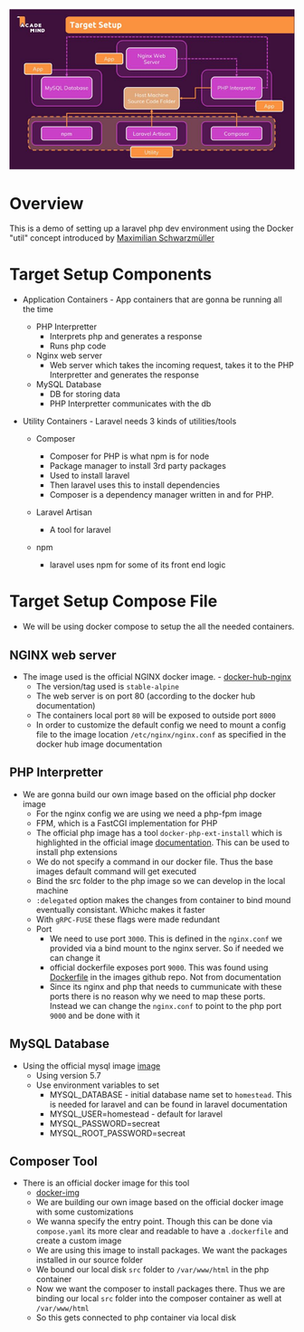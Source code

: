 ![overview](./lareval-docker.jpg)

# Overview

This is a demo of setting up a laravel php dev environment using the Docker "util" concept introduced by [Maximilian Schwarzmüller](https://www.udemy.com/user/maximilian-schwarzmuller/)

# Target Setup Components

* Application Containers - App containers that are gonna be running all the time

   * PHP Interpretter
      - Interprets php and generates a response
      - Runs php code
   * Nginx web server
      - Web server which takes the incoming request, takes it to the PHP Interpretter and generates the response
   * MySQL Database 
      - DB for storing data
      - PHP Interpretter communicates with the db

* Utility Containers - Laravel needs 3 kinds of utilities/tools

   * Composer
      * Composer for PHP is what npm is for node
      * Package manager to install 3rd party packages
      * Used to install laravel
      * Then laravel uses this to install dependencies
      * Composer is a dependency manager written in and for PHP.

   * Laravel Artisan
      * A tool for laravel

   * npm
      - laravel uses npm for some of its front end logic

# Target Setup Compose File

* We will be using docker compose to setup the all the needed containers.

## NGINX web server

* The image used is the official NGINX docker image. - [docker-hub-nginx](https://hub.docker.com/_/nginx)
   - The version/tag used is `stable-alpine`
   - The web server is on port 80 (according to the docker hub documentation)
   - The containers local port `80` will be exposed to outside port `8000`
   - In order to customize the default config we need to mount a config file to the image location `/etc/nginx/nginx.conf` as specified in the docker hub image documentation

## PHP Interpretter

* We are gonna build our own image based on the official php docker image
   - For the nginx config we are using we need a php-fpm image
   - FPM, which is a FastCGI implementation for PHP
   - The official php image has a tool `docker-php-ext-install` which is highlighted in the official image [documentation](https://hub.docker.com/_/php). This can be used to install php extensions
   - We do not specify a command in our docker file. Thus the base images default command will get executed
   - Bind the src folder to the php image so we can develop in the local machine
   - `:delegated` option makes the changes from container to bind mound eventually consistant. Whichc makes it faster
   - With `gRPC-FUSE` these flags were made redundant
   - Port
     - We need to use port `3000`. This is defined in the `nginx.conf` we provided via a bind mount to the nginx server. So if needed we can change it
     - official dockerfile exposes port `9000`. This was found using [Dockerfile](https://github.com/docker-library/php/blob/b9f17156020c3aef71df681b27684533529347a7/7.4/alpine3.16/fpm/Dockerfile) in the images github repo. Not from documentation
     - Since its nginx and php that needs to cummunicate with these ports there is no reason why we need to map these ports. Instead we can change the `nginx.conf` to point to the php port `9000` and be done with it

## MySQL Database

* Using the official mysql image [image](https://hub.docker.com/_/mysql)
   - Using version 5.7
   - Use environment variables to set 
      - MYSQL_DATABASE - initial database name set to `homestead`. This is needed for laravel and can be found in laravel documentation
      - MYSQL_USER=homestead - default for laravel
      - MYSQL_PASSWORD=secreat
      - MYSQL_ROOT_PASSWORD=secreat

## Composer Tool

* There is an official docker image for this tool
   - [docker-img](https://hub.docker.com/_/composer)
   - We are building our own image based on the official docker image with some customizations
   - We wanna specify the entry point. Though this can be done via `compose.yaml` its more clear and readable to have a `.dockerfile` and create a custom image
   - We are using this image to install packages. We want the packages installed in our source folder
   - We bound our local disk `src` folder to `/var/www/html` in the php container
   - Now we want the composer to install packages there. Thus we are binding our local `src` folder into the composer container as well at `/var/www/html`
   - So this gets connected to php container via local disk
